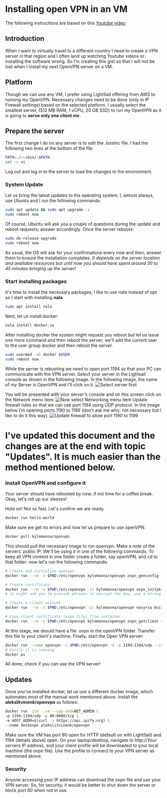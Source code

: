 
# Installing open VPN in an VM
The following instructions are based on this [Youtube video](https://www.youtube.com/watch?v=vU0jyDGGUUE)
## Introduction
When I want to virtually travel to a different country I need to create a VPN server in that region and I often land up watching Youtube videos or installing the software wrong. So I’m creating this gist so that I will not be lost when I install my next OpenVPN server on a VM.

## Platform
Though we can use any VM, I prefer using LightSail offering from AWS to running my OpenVPN. Necessary changes need to be done (only in IP Firewall settings) based on the selected platform. I usually select the smallest server, (512  MB RAM, 1  vCPU, 20  GB  SSD) to run my OpenVPN as it is going to **serve only one client *me***.

## Prepare the server
The first change I do on any server is to edit the *.bashrc* file. I had the following two lines at the bottom of the file
```sh
PATH=./:~/bin/:$PATH
set -o vi
```
Log out and log in to the server to load the changes to the environment.
### System Update
Let us bring the latest updates to the operating system; I, almost always, use Ubuntu and I run the following commands:
```sh
sudo apt update && sudo apt upgrade -y
sudo reboot now
```
Of course, Ubuntu will ask you a couple of questions during the update and reboot requests; answer accordingly. 
Once the server reboots:
```sh
sudo do-release-upgrade
sudo reboot now
```
As usual, the OS will ask for your confirmations every now and then; answer them to ensure the installation completes.
*It depends on the server location and available resources but until now you should have spent around 30 to 45 minutes bringing up the server!*
### Start installing packages
It's time to install the necessary packages; I like to use *nala* instead of *apt* so I start with installing **nala**.
```sh
sudo apt install nala
```
Next, let us install docker:
```sh
nala install docker.io
```
After installing docker the system might request you reboot but let us issue one more command and then reboot the server; we'll add the current user to the user group docker and then reboot the server.

```sh
sudo usermod -aG docker $USER
sudo reboot now
```
While the server is rebooting we need to open port 1194 so that your PC can communicate with the VPN server. Select your server in the Lightsail console as shown in the following image. In the following image, the name of my Server is OpenVPN and I'll click on it.
![Select server first](https://i.imgur.com/ReVi1qa.png)

You will be presented with your server's console and on this screen click on the Network menu item:
![Now select Networking menu item](https://i.imgur.com/aPFuTCe.png)
Update firewall rules so that we can use port 1194 using UDP protocol. In the image below I'm opening ports 1190 to 1199 (don't ask me why; not necessary but I like to do it this way).
![Update firewall to allow port 1190 to 1199](https://i.imgur.com/Q3URhGh.png)

# I've updated this document and the changes are at the end with topic "Updates". It is much easier than the method mentioned below.

### Install OpenVPN and configure it
Your server should have rebooted by now; if not time for a coffee break.  Okay, let's roll up our sleeves!

Hold on! Not so fast. Let's confirm we are ready.
```sh
docker run hello-world
```
Make sure we get no errors and now let us prepare to use openVPN.
```sh
docker pull kylemanna/openvpn
```
This should pull the necessary image to run openvpn. 
Make a note of the servers' public IP. We'll be using it in one of the following commands.
To keep all VPN content in one folder create a folder, say openVPN, and cd to that folder: now let's run the following commands:
```sh
# Create and initialize openvpn
docker run --rm -v $PWD:/etc/openvpn kylemanna/openvpn ovpn_genconfig -u udp://<YOUR PUBLIC IP>

# Create certificate
docker run --rm -v $PWD:/etc/openvpn -it kylemanna/openvpn ovpn_initpki
# it might ask you to provide phrases to encrypt the key; use a strong key and save it; you'll need it later.

# Create a client account
docker run --rm -v $PWD:/etc/openvpn -it kylemanna/openvpn easyrsa build-client-full <User ID>

# Copy client certificate (ovpn file) from container
docker run --rm -v $PWD:/etc/openvpn kylemanna/openvpn ovpn_getclient <User ID> > <User ID>.ovpn
```
At this stage, we should have a file <User ID>.ovpn in the openVPN folder. Transfer this file to your client's machine.
Finally, start the Open VPN server:
```sh
docker run --name openvpn -v $PWD:/etc/openvpn -d -p 1194:1194/udp --cap-add=NET_ADMIN --restart always kylemanna/openvpn
# Verify it is running
docker ps
```
All done; check if you can use the VPN server!

  ## Updates
  
  Once you've installed docker, let us use a different docker image, which automates most of the manual work mentioned above. Install the  **alekslitvinenk/openvpn**  as follows:
  ```sh
  docker run -itd --rm --cap-add=NET_ADMIN \
-p 1194:1194/udp -p 80:8080/tcp \
-e HOST_ADDR=$(curl -s https://api.ipify.org) \
--name dockovpn alekslitvinenk/openvpn
  ```
  Make sure the VM has port 80 open for HTTP (default on with LightSail) and 1194 (details above) open. On your laptop/desktop, navigate to http://*Your servers IP address*, and your client profile will be downloaded to your local machine (the *ovpn* file). Use the profile to connect to your VPN server as mentioned above.
### Security
Anyone accessing your IP address can download the ovpn file and use your VPN server. So, for security, it would be better to shut down the server or block port 80 when not in use.
  
